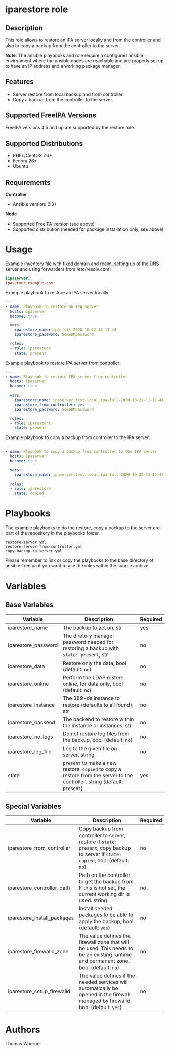 iparestore role
==============

Description
-----------

This role allows to restore an IPA server locally and from the controller and also to copy a backup from the controller to the server.

**Note**: The ansible playbooks and role require a configured ansible environment where the ansible nodes are reachable and are properly set up to have an IP address and a working package manager.


Features
--------
* Server restore from local backup and from controller.
* Copy a backup from the controller to the server.


Supported FreeIPA Versions
--------------------------

FreeIPA versions 4.5 and up are supported by the restore role.


Supported Distributions
-----------------------

* RHEL/CentOS 7.6+
* Fedora 26+
* Ubuntu


Requirements
------------

**Controller**
* Ansible version: 2.8+

**Node**
* Supported FreeIPA version (see above)
* Supported distribution (needed for package installation only, see above)


Usage
=====

Example inventory file with fixed domain and realm, setting up of the DNS server and using forwarders from /etc/resolv.conf:

```ini
[ipaserver]
ipaserver.example.com
```

Example playbook to restore an IPA server locally:

```yaml
---
- name: Playbook to restore an IPA server
  hosts: ipaserver
  become: true

  vars:
    iparestore_name: ipa-full-2020-10-22-11-11-44
    iparestore_password: SomeDMpassword

  roles:
  - role: iparestore
    state: present
```


Example playbook to restore IPA server from controller:

```yaml
---
- name: Playbook to restore IPA server from controller
  hosts: ipaserver
  become: true

  vars:
    iparestore_name: ipaserver.test.local_ipa-full-2020-10-22-11-11-44
    iparestore_from_controller: yes
    iparestore_password: SomeDMpassword

  roles:
  - role: iparestore
    state: present
```


Example playbook to copy a backup from controller to the IPA server:

```yaml
---
- name: Playbook to copy a backup from controller to the IPA server
  hosts: ipaserver
  become: true

  vars:
    iparestore_name: ipaserver.test.local_ipa-full-2020-10-22-11-11-44

  roles:
  - role: iparestore
    state: copied
```


Playbooks
=========

The example playbooks to do the restore, copy a backup to the server are part of the repository in the playbooks folder.

```
restore-server.yml
restore-server-from-controller.yml
copy-backup-to-server.yml
```

Please remember to link or copy the playbooks to the base directory of ansible-freeipa if you want to use the roles within the source archive.


Variables
=========

Base Variables
--------------

Variable | Description | Required
-------- | ----------- | --------
iparestore_name | The backup to act on, str | yes
iparestore_password | The diretory manager password needed for restoring a backup with `state: present`, str | no
iparestore_data | Restore only the data, bool (default: `no`) | no
iparestore_online | Perform the LDAP restore online, for data only, bool (default: `no`) | no
iparestore_instance | The 389-ds instance to restore (defaults to all found), str | no
iparestore_backend | The backend to restore within the instance or instances, str | no
iparestore_no_logs | Do not restore log files from the backup, bool (default: `no`) | no
iparestore_log_file | Log to the given file on server, string | no
state | `present` to make a new restore, `copied` to copy a restore from the server to the controller. string (default: `present`) | yes

Special Variables
-----------------

Variable | Description | Required
-------- | ----------- | --------
iparestore_from_controller | Copy backup from controller to server, restore if `state: present`, copy backup to server if `state: copied`, bool (default: `no`) | no
iparestore_controller_path | Path on the controller to get the backup from. If this is not set, the current working dir is used. string | no
iparestore_install_packages | Install needed packages to be able to apply the backup, bool (default: `yes`) | no
iparestore_firewalld_zone | The value defines the firewall zone that will be used. This needs to be an existing runtime and permanent zone, bool (default: `no`) | no
iparestore_setup_firewalld | The value defines if the needed services will automatically be opened in the firewall managed by firewalld, bool (default: `yes`) | no


Authors
=======

Thomas Woerner
